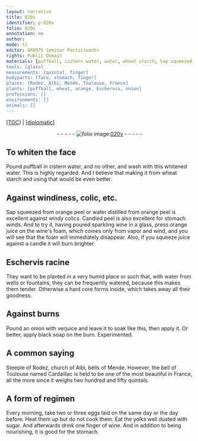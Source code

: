 ```yaml
---
layout: narrative
title: 020v
identifier: p-020v
folio: 020v
annotation: no
author:
mode: tl
editor: GR8975 Seminar Participants
rights: Public Domain
materials: [puffball, cistern water, water, wheat starch, Sap squeezed from orange peel, water distilled from orange peel, Candied peel, sparkling wine, orange juice, wine's foam, juice, Eschervis racine, onion, verjuice, black soap, eggs, yolk, sugar, wine]
tools: [glass]
measurements: [quintal, finger]
bodyparts: [face, stomach, finger]
places: [Rodez, Albi, Mende, Toulouse, France]
plants: [puffball, wheat, orange, Eschervis, onion]
professions: []
environments: []
animals: []
---
```


<p><a href="{{ site.baseurl }}/translation/" target="_blank">[TOC]</a> | <a href="{{ site.baseurl }}/texts/p-020v_tc/">[diplomatic]</a></p><div class="folio" align="center">- - - - - <a href="http://gallica.bnf.fr/ark:/12148/btv1b10500001g/f46.image" target="_blank"><img src="https://cu-mkp.github.io/2017-workshop-edition/assets/photo-icon.png" alt="folio image: " style="display:inline-block; margin-bottom:-3px;"/>020v</a> - - - - - </div>  
  

## To whiten the <span class="bp">face</span>

 
Pound <span class="m"><span class="pa">puffball</span></span> in <span class="m">cistern water</span>, and no other, and wash with this whitened <span class="m">water</span>. This is highly regarded. And I believe that making it from <span class="m"><span class="pa">wheat</span> starch</span> and using that would be even better.
 
 
  

## Against windiness, colic, etc.

 
<span class="m">Sap squeezed<span class="sup"> from <span class="pa">orange</span> peel</span></span> or <span class="m">water distilled from <span class="pa">orange</span> peel</span> is excellent against windy colics. <span class="m">Candied peel</span> is also excellent for <span class="bp">stomach</span> winds. And to try it, having poured <span class="m">sparkling wine</span> in a <span class="tl">glass</span>, press <span class="m"><span class="pa">orange</span> juice</span> on the <span class="m">wine's foam</span>, which comes only from vapor and wind, and you will see that the foam will immediately disappear. Also, if you squeeze <span class="m">juice</span> against a candle it will burn brighter. 
 
 
  

## <span class="m"><span class="pa">Eschervis</span> racine</span>

 
They want to be planted in a very humid place or such that, with <span class="sup">water from</span> wells or fountains, they can be frequently watered, because this makes them tender. Otherwise a hard core forms inside, which takes away all their goodness. 
 
 
  

## Against burns

 
Pound an <span class="m"><span class="pa">onion</span></span> with <span class="m">verjuice</span> and leave it to soak like this, then apply it. Or better, apply <span class="m">black soap</span> on the burn. Experimented. 
 
 
  

## A common saying

 
Steeple of <span class="pl">Rodez</span>, church of <span class="pl">Albi</span>, bells of <span class="pl">Mende</span>. However, the bell of <span class="pl">Toulouse</span> named Cardaillac is held to be one of the most beautiful in <span class="pl">France</span>, all the more since it weighs two hundred and fifty <span class="ms">quintal</span>s. 
 
 
  

## A form of regimen

 
Every <span class="tmp">morning</span>, take two or three <span class="m">eggs</span> laid on the same day or the <span class="tmp">day</span> before. Heat them up but do not cook them. Eat the <span class="m">yolk</span>s well dusted with <span class="m">sugar</span>. And afterwards drink one <span class="ms"><span class="bp">finger</span></span> of <span class="m">wine</span>. And in addition to being nourishing, it is good for the <span class="bp">stomach</span>. 
 
